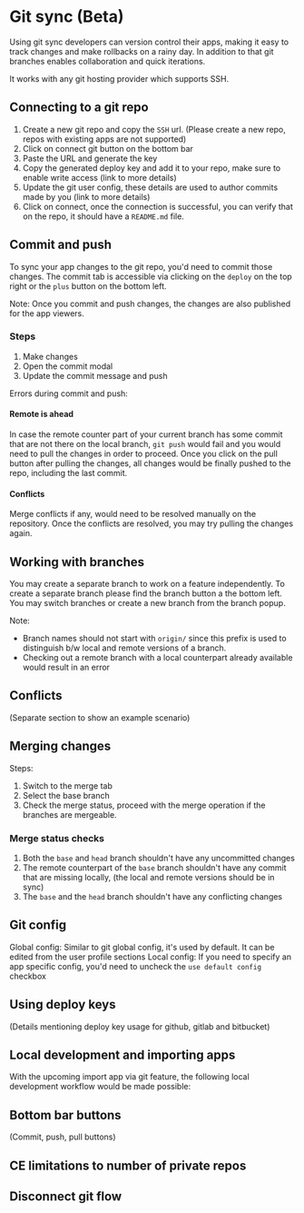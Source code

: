 # Git sync (Beta)
Using git sync developers can version control their apps, making it easy to track changes and make rollbacks on a rainy day. In addition to that git branches enables collaboration and quick iterations.

It works with any git hosting provider which supports SSH.

## Connecting to a git repo
1. Create a new git repo and copy the `SSH` url. (Please create a new repo, repos with existing apps are not supported)
2. Click on connect git button on the bottom bar
3. Paste the URL and generate the key
4. Copy the generated deploy key and add it to your repo, make sure to enable write access (link to more details)
5. Update the git user config, these details are used to author commits made by you (link to more details)
6. Click on connect, once the connection is successful, you can verify that on the repo, it should have a `README.md` file.

## Commit and push
To sync your app changes to the git repo, you'd need to commit those changes. The commit tab is accessible via clicking on the `deploy` on the top right or the `plus` button on the bottom left.

Note: Once you commit and push changes, the changes are also published for the app viewers.

### Steps
1. Make changes
2. Open the commit modal
3. Update the commit message and push

Errors during commit and push:
#### Remote is ahead
In case the remote counter part of your current branch has some commit that are not there on the local branch, `git push` would fail and you would need to pull the changes in order to proceed. Once you click on the pull button after pulling the changes, all changes would be finally pushed to the repo, including the last commit.

#### Conflicts
Merge conflicts if any, would need to be resolved manually on the repository. Once the conflicts are resolved, you may try pulling the changes again.

## Working with branches
You may create a separate branch to work on a feature independently. To create a separate branch please find the branch button a the bottom left. You may switch branches or create a new branch from the branch popup.

Note:
- Branch names should not start with `origin/` since this prefix is used to distinguish b/w local and remote versions of a branch.
- Checking out a remote branch with a local counterpart already available would result in an error

## Conflicts
(Separate section to show an example scenario)

## Merging changes
Steps:
1. Switch to the merge tab
2. Select the base branch
3. Check the merge status, proceed with the merge operation if the branches are mergeable.

### Merge status checks
1. Both the `base` and `head` branch shouldn't have any uncommitted changes
2. The remote counterpart of the `base` branch shouldn't have any commit that are missing locally, (the local and remote versions should be in sync)
3. The `base` and the `head` branch shouldn't have any conflicting changes

## Git config
Global config: Similar to git global config, it's used by default. It can be edited from the user profile sections
Local config: If you need to specify an app specific config, you'd need to uncheck the `use default config` checkbox

## Using deploy keys
(Details mentioning deploy key usage for github, gitlab and bitbucket)

## Local development and importing apps
With the upcoming import app via git feature, the following local development workflow would be made possible:

## Bottom bar buttons
(Commit, push, pull buttons)

## CE limitations to number of private repos

## Disconnect git flow
